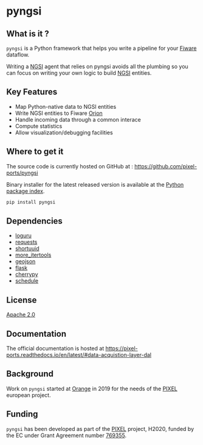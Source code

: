 # pyngsi

## What is it ?

``pyngsi`` is a Python framework that helps you write a pipeline for your [Fiware](https://www.fiware.org) dataflow.<br>

Writing a [NGSI](https://fiware.github.io/specifications/ngsiv2/stable) agent that relies on pyngsi avoids all the plumbing so you can focus on writing your own logic to build [NGSI](https://fiware.github.io/specifications/ngsiv2/stable) entities.

## Key Features

- Map Python-native data to NGSI entities
- Write NGSI entities to Fiware [Orion](https://fiware-orion.readthedocs.io/en/master)
- Handle incoming data through a common interace
- Compute statistics
- Allow visualization/debugging facilities

## Where to get it
The source code is currently hosted on GitHub at :
https://github.com/pixel-ports/pyngsi

Binary installer for the latest released version is available at the [Python
package index](https://pypi.org/project/pyngsi).

```sh
pip install pyngsi
```

## Dependencies
- [loguru](https://github.com/Delgan/loguru)
- [requests](https://2.python-requests.org)
- [shortuuid](https://github.com/skorokithakis/shortuuid)
- [more_itertools](https://github.com/more-itertools/more-itertools)
- [geojson](https://github.com/jazzband/geojson)
- [flask](https://palletsprojects.com/p/flask)
- [cherrypy](https://cherrypy.org)
- [schedule](https://github.com/dbader/schedule)

## License

[Apache 2.0](LICENSE)

## Documentation
The official documentation is hosted at https://pixel-ports.readthedocs.io/en/latest/#data-acquistion-layer-dal

## Background
Work on ``pyngsi`` started at [Orange](https://www.orange.com) in 2019 for the needs of the [PIXEL](https://pixel-ports.eu) european project.

## Funding

``pyngsi`` has been developed as part of the [PIXEL](https://pixel-ports.eu) project, H2020, funded by the EC under Grant Agreement number [769355](https://cordis.europa.eu/project/id/769355).